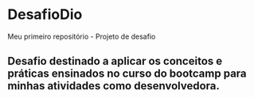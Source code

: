 # DesafioDio
Meu primeiro repositório - Projeto de desafio 
## Desafio destinado a aplicar os conceitos e práticas ensinados no curso do bootcamp para minhas atividades como desenvolvedora.
